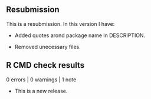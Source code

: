 ## Resubmission
This is a resubmission. In this version I have:

* Added quotes arond package name in DESCRIPTION.

* Removed unecessary files.

## R CMD check results

0 errors | 0 warnings | 1 note

* This is a new release.
